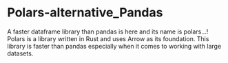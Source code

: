 # Polars-alternative_Pandas
A faster dataframe library than pandas is here and its name is polars...! Polars is a library written in Rust and uses Arrow as its foundation. This library is faster than pandas especially when it comes to working with large datasets.
